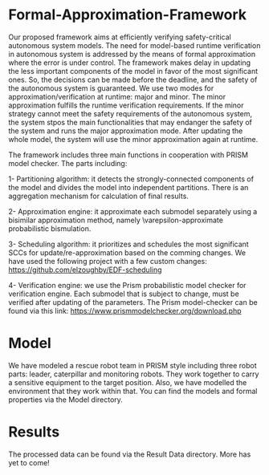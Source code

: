 # Formal-Approximation-Framework
Our proposed framework aims at efficiently verifying safety-critical autonomous system models. The need for model-based runtime verification in autonomous system is addressed by the means of formal approximation where the error is under control. The framework makes delay in updating the less important components of the model in favor of the most significant ones. So, the decisions can be made before the deadline, and the safety of the autonomous system is guaranteed. We use two modes for approximation/verification at runtime: major and minor. The minor approximation fulfills the runtime verification requirements. If the minor strategy cannot meet the safety requirements of the autonomous system, the system stpos the main functionalities that may endanger the safety of the system and runs the major approximation mode. After updating the whole model, the system will use the minor approximation again at runtime.

The framework includes three main functions in cooperation with PRISM model checker. The parts including:

1- Partitioning algorithm: it detects the strongly-connected components of the model and divides the model into independent partitions. There is an aggregation mechanism for calculation of final results. 

2- Approximation engine: it approximate each submodel separately using a bisimilar approximation method, namely \varepsilon-approximate probabilistic bismulation. 

3- Scheduling algorithm: it prioritizes and schedules the most significant SCCs for update/re-approximation based on the comming changes. We have used the following project with a few custom changes: https://github.com/elzoughby/EDF-scheduling

4- Verification engine: we use the Prism probabilistic model checker for verification engine. Each submodel that is subject to change, must be verified after updating of the parameters. The Prism model-checker can be found via this link: https://www.prismmodelchecker.org/download.php

# Model
We have modeled a rescue robot team in PRISM style including three robot parts: leader, caterpillar and monitoring robots. They work together to carry a sensitive equipment to the target position. Also, we have modelled the environment that they work within that. You can find the models and formal properties via the Model directory. 

# Results
The processed data can be found via the Result Data directory. More has yet to come!


